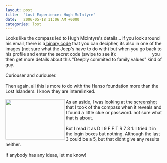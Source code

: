 ```yaml
---
layout: post
title:  "Lost Experience: Hugh McIntyre"
date:   2006-05-18 11:06 AM +0000
categories: lost
---
```

Looks like the compass led to Hugh McIntyre's details... if you look around his email, there is a<a href="http://www.letyourcompassguideyou.com/usr/pthompso/mail/INBOX" target="_blank"> binary code</a> that you can decipher, its also in one of the images (not sure what the Jeep's have to do with) but when you go back to his profile and enter the secret code (swipe to see it): <font color="white"> the mouth piece </font> you then get more details about this &quot;Deeply commited to family values&quot; kind of guy.<br /><br />Curiouser and curiouser.<br /><br />Then again, all this is more to do with the Hanso foundation more than the Lost Islanders. I know they are interelinked.<br /><br /><img width="190" height="129" align="left" alt="" src="/UserFiles/Image/compass_password.png" />As an aside, I was looking at the <a target="_blank" href="/UserFiles/Image/lostClue4.png">screenshot </a>that I took of the compass when it reveals and I found a little clue or password. not sure what that is about.<br /><br />But I read it as D I 9 F F T R 7 3 1. I tried it in the login boxes but nothing. Although the last 3 could be a 5, but that didnt give any results neither.<br /><br />If anybody has any ideas, let me know!